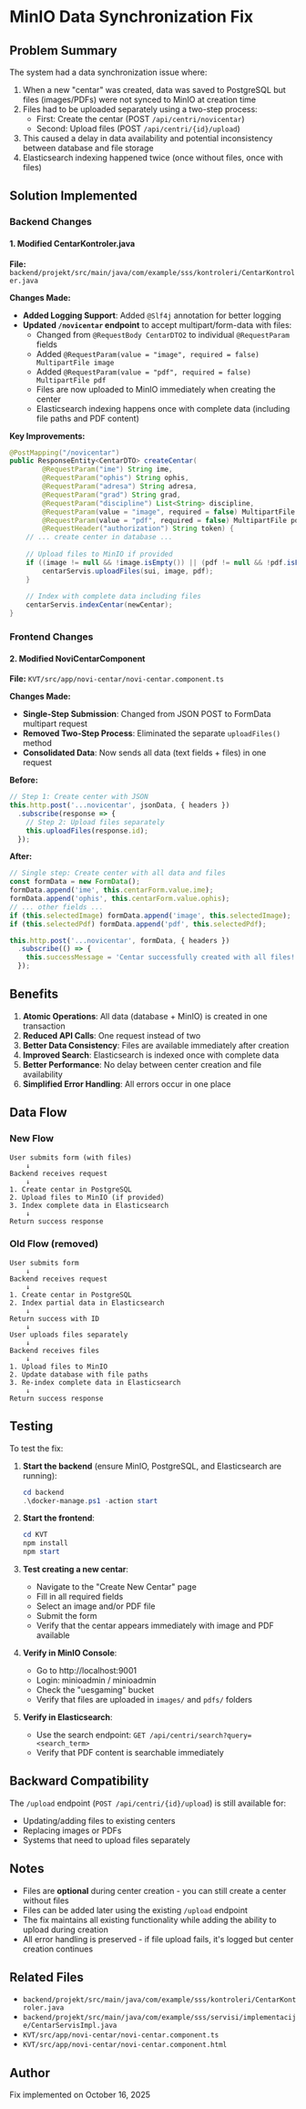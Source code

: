 # MinIO Data Synchronization Fix

## Problem Summary

The system had a data synchronization issue where:
1. When a new "centar" was created, data was saved to PostgreSQL but files (images/PDFs) were not synced to MinIO at creation time
2. Files had to be uploaded separately using a two-step process:
   - First: Create the centar (POST `/api/centri/novicentar`)
   - Second: Upload files (POST `/api/centri/{id}/upload`)
3. This caused a delay in data availability and potential inconsistency between database and file storage
4. Elasticsearch indexing happened twice (once without files, once with files)

## Solution Implemented

### Backend Changes

#### 1. Modified CentarKontroler.java

**File:** `backend/projekt/src/main/java/com/example/sss/kontroleri/CentarKontroler.java`

**Changes Made:**

- **Added Logging Support**: Added `@Slf4j` annotation for better logging
- **Updated `/novicentar` endpoint** to accept multipart/form-data with files:
  - Changed from `@RequestBody CentarDTO2` to individual `@RequestParam` fields
  - Added `@RequestParam(value = "image", required = false) MultipartFile image`
  - Added `@RequestParam(value = "pdf", required = false) MultipartFile pdf`
  - Files are now uploaded to MinIO immediately when creating the center
  - Elasticsearch indexing happens once with complete data (including file paths and PDF content)

**Key Improvements:**

```java
@PostMapping("/novicentar")
public ResponseEntity<CentarDTO> createCentar(
        @RequestParam("ime") String ime,
        @RequestParam("ophis") String ophis,
        @RequestParam("adresa") String adresa,
        @RequestParam("grad") String grad,
        @RequestParam("discipline") List<String> discipline,
        @RequestParam(value = "image", required = false) MultipartFile image,
        @RequestParam(value = "pdf", required = false) MultipartFile pdf,
        @RequestHeader("authorization") String token) {
    // ... create center in database ...
    
    // Upload files to MinIO if provided
    if ((image != null && !image.isEmpty()) || (pdf != null && !pdf.isEmpty())) {
        centarServis.uploadFiles(sui, image, pdf);
    }
    
    // Index with complete data including files
    centarServis.indexCentar(newCentar);
}
```

### Frontend Changes

#### 2. Modified NoviCentarComponent

**File:** `KVT/src/app/novi-centar/novi-centar.component.ts`

**Changes Made:**

- **Single-Step Submission**: Changed from JSON POST to FormData multipart request
- **Removed Two-Step Process**: Eliminated the separate `uploadFiles()` method
- **Consolidated Data**: Now sends all data (text fields + files) in one request

**Before:**
```typescript
// Step 1: Create center with JSON
this.http.post('...novicentar', jsonData, { headers })
  .subscribe(response => {
    // Step 2: Upload files separately
    this.uploadFiles(response.id);
  });
```

**After:**
```typescript
// Single step: Create center with all data and files
const formData = new FormData();
formData.append('ime', this.centarForm.value.ime);
formData.append('ophis', this.centarForm.value.ophis);
// ... other fields ...
if (this.selectedImage) formData.append('image', this.selectedImage);
if (this.selectedPdf) formData.append('pdf', this.selectedPdf);

this.http.post('...novicentar', formData, { headers })
  .subscribe(() => {
    this.successMessage = 'Centar successfully created with all files!';
  });
```

## Benefits

1. **Atomic Operations**: All data (database + MinIO) is created in one transaction
2. **Reduced API Calls**: One request instead of two
3. **Better Data Consistency**: Files are available immediately after creation
4. **Improved Search**: Elasticsearch is indexed once with complete data
5. **Better Performance**: No delay between center creation and file availability
6. **Simplified Error Handling**: All errors occur in one place

## Data Flow

### New Flow
```
User submits form (with files)
    ↓
Backend receives request
    ↓
1. Create centar in PostgreSQL
2. Upload files to MinIO (if provided)
3. Index complete data in Elasticsearch
    ↓
Return success response
```

### Old Flow (removed)
```
User submits form
    ↓
Backend receives request
    ↓
1. Create centar in PostgreSQL
2. Index partial data in Elasticsearch
    ↓
Return success with ID
    ↓
User uploads files separately
    ↓
Backend receives files
    ↓
1. Upload files to MinIO
2. Update database with file paths
3. Re-index complete data in Elasticsearch
    ↓
Return success response
```

## Testing

To test the fix:

1. **Start the backend** (ensure MinIO, PostgreSQL, and Elasticsearch are running):
   ```powershell
   cd backend
   .\docker-manage.ps1 -action start
   ```

2. **Start the frontend**:
   ```powershell
   cd KVT
   npm install
   npm start
   ```

3. **Test creating a new centar**:
   - Navigate to the "Create New Centar" page
   - Fill in all required fields
   - Select an image and/or PDF file
   - Submit the form
   - Verify that the centar appears immediately with image and PDF available

4. **Verify in MinIO Console**:
   - Go to http://localhost:9001
   - Login: minioadmin / minioadmin
   - Check the "uesgaming" bucket
   - Verify that files are uploaded in `images/` and `pdfs/` folders

5. **Verify in Elasticsearch**:
   - Use the search endpoint: `GET /api/centri/search?query=<search_term>`
   - Verify that PDF content is searchable immediately

## Backward Compatibility

The `/upload` endpoint (`POST /api/centri/{id}/upload`) is still available for:
- Updating/adding files to existing centers
- Replacing images or PDFs
- Systems that need to upload files separately

## Notes

- Files are **optional** during center creation - you can still create a center without files
- Files can be added later using the existing `/upload` endpoint
- The fix maintains all existing functionality while adding the ability to upload during creation
- All error handling is preserved - if file upload fails, it's logged but center creation continues

## Related Files

- `backend/projekt/src/main/java/com/example/sss/kontroleri/CentarKontroler.java`
- `backend/projekt/src/main/java/com/example/sss/servisi/implementacije/CentarServisImpl.java`
- `KVT/src/app/novi-centar/novi-centar.component.ts`
- `KVT/src/app/novi-centar/novi-centar.component.html`

## Author

Fix implemented on October 16, 2025
